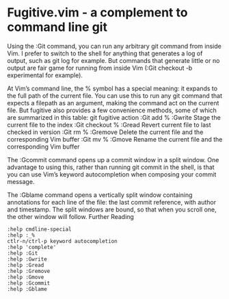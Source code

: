 # Fugitive.vim - a complement to command line git

Using the :Git command, you can run any arbitrary git command from inside Vim. I prefer to switch to the shell for anything that generates a log of output, such as git log for example. But commands that generate little or no output are fair game for running from inside Vim (:Git checkout -b experimental for example).

At Vim’s command line, the % symbol has a special meaning: it expands to the full path of the current file. You can use this to run any git command that expects a filepath as an argument, making the command act on the current file. But fugitive also provides a few convenience methods, some of which are summarized in this table:
git fugitive action
:Git add % :Gwrite Stage the current file to the index
:Git checkout % :Gread Revert current file to last checked in version
:Git rm % :Gremove Delete the current file and the corresponding Vim buffer
:Git mv % :Gmove Rename the current file and the corresponding Vim buffer

The :Gcommit command opens up a commit window in a split window. One advantage to using this, rather than running git commit in the shell, is that you can use Vim’s keyword autocompletion when composing your commit message.

The :Gblame command opens a vertically split window containing annotations for each line of the file: the last commit reference, with author and timestamp. The split windows are bound, so that when you scroll one, the other window will follow.
Further Reading

    :help cmdline-special
    :help :_%
    ctlr-n/ctrl-p keyword autocompletion
    :help 'complete'
    :help :Git
    :help :Gwrite
    :help :Gread
    :help :Gremove
    :help :Gmove
    :help :Gcommit
    :help :Gblame
